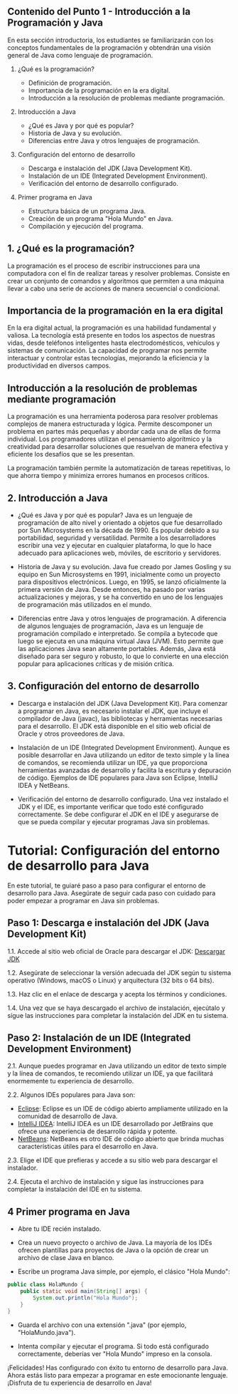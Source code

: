## Contenido del Punto 1 - Introducción a la Programación y Java

En esta sección introductoria, los estudiantes se familiarizarán con los conceptos fundamentales de la programación y obtendrán una visión general de Java como lenguaje de programación.

1. ¿Qué es la programación?
   - Definición de programación.
   - Importancia de la programación en la era digital.
   - Introducción a la resolución de problemas mediante programación.

2. Introducción a Java
   - ¿Qué es Java y por qué es popular?
   - Historia de Java y su evolución.
   - Diferencias entre Java y otros lenguajes de programación.

3. Configuración del entorno de desarrollo
   - Descarga e instalación del JDK (Java Development Kit).
   - Instalación de un IDE (Integrated Development Environment).
   - Verificación del entorno de desarrollo configurado.

4. Primer programa en Java
   - Estructura básica de un programa Java.
   - Creación de un programa "Hola Mundo" en Java.
   - Compilación y ejecución del programa.

## 1. ¿Qué es la programación?

La programación es el proceso de escribir instrucciones para una computadora con el fin de realizar tareas y resolver problemas. Consiste en crear un conjunto de comandos y algoritmos que permiten a una máquina llevar a cabo una serie de acciones de manera secuencial o condicional.

## Importancia de la programación en la era digital

En la era digital actual, la programación es una habilidad fundamental y valiosa. La tecnología está presente en todos los aspectos de nuestras vidas, desde teléfonos inteligentes hasta electrodomésticos, vehículos y sistemas de comunicación. La capacidad de programar nos permite interactuar y controlar estas tecnologías, mejorando la eficiencia y la productividad en diversos campos.

## Introducción a la resolución de problemas mediante programación

La programación es una herramienta poderosa para resolver problemas complejos de manera estructurada y lógica. Permite descomponer un problema en partes más pequeñas y abordar cada una de ellas de forma individual. Los programadores utilizan el pensamiento algorítmico y la creatividad para desarrollar soluciones que resuelvan de manera efectiva y eficiente los desafíos que se les presentan.

La programación también permite la automatización de tareas repetitivas, lo que ahorra tiempo y minimiza errores humanos en procesos críticos.

## 2. Introducción a Java

- ¿Qué es Java y por qué es popular?
  Java es un lenguaje de programación de alto nivel y orientado a objetos que fue desarrollado por Sun Microsystems en la década de 1990. Es popular debido a su portabilidad, seguridad y versatilidad. Permite a los desarrolladores escribir una vez y ejecutar en cualquier plataforma, lo que lo hace adecuado para aplicaciones web, móviles, de escritorio y servidores.

- Historia de Java y su evolución.
  Java fue creado por James Gosling y su equipo en Sun Microsystems en 1991, inicialmente como un proyecto para dispositivos electrónicos. Luego, en 1995, se lanzó oficialmente la primera versión de Java. Desde entonces, ha pasado por varias actualizaciones y mejoras, y se ha convertido en uno de los lenguajes de programación más utilizados en el mundo.

- Diferencias entre Java y otros lenguajes de programación.
  A diferencia de algunos lenguajes de programación, Java es un lenguaje de programación compilado e interpretado. Se compila a bytecode que luego se ejecuta en una máquina virtual Java (JVM). Esto permite que las aplicaciones Java sean altamente portables. Además, Java está diseñado para ser seguro y robusto, lo que lo convierte en una elección popular para aplicaciones críticas y de misión crítica.

## 3. Configuración del entorno de desarrollo

- Descarga e instalación del JDK (Java Development Kit).
  Para comenzar a programar en Java, es necesario instalar el JDK, que incluye el compilador de Java (javac), las bibliotecas y herramientas necesarias para el desarrollo. El JDK está disponible en el sitio web oficial de Oracle y otros proveedores de Java.

- Instalación de un IDE (Integrated Development Environment).
  Aunque es posible desarrollar en Java utilizando un editor de texto simple y la línea de comandos, se recomienda utilizar un IDE, ya que proporciona herramientas avanzadas de desarrollo y facilita la escritura y depuración de código. Ejemplos de IDE populares para Java son Eclipse, IntelliJ IDEA y NetBeans.

- Verificación del entorno de desarrollo configurado.
  Una vez instalado el JDK y el IDE, es importante verificar que todo esté configurado correctamente. Se debe configurar el JDK en el IDE y asegurarse de que se pueda compilar y ejecutar programas Java sin problemas.

# Tutorial: Configuración del entorno de desarrollo para Java

En este tutorial, te guiaré paso a paso para configurar el entorno de desarrollo para Java. Asegúrate de seguir cada paso con cuidado para poder empezar a programar en Java sin problemas.

## Paso 1: Descarga e instalación del JDK (Java Development Kit)

1.1. Accede al sitio web oficial de Oracle para descargar el JDK: [Descargar JDK](https://www.oracle.com/java/technologies/javase-jdk16-downloads.html)

1.2. Asegúrate de seleccionar la versión adecuada del JDK según tu sistema operativo (Windows, macOS o Linux) y arquitectura (32 bits o 64 bits).

1.3. Haz clic en el enlace de descarga y acepta los términos y condiciones.

1.4. Una vez que se haya descargado el archivo de instalación, ejecútalo y sigue las instrucciones para completar la instalación del JDK en tu sistema.

## Paso 2: Instalación de un IDE (Integrated Development Environment)

2.1. Aunque puedes programar en Java utilizando un editor de texto simple y la línea de comandos, te recomiendo utilizar un IDE, ya que facilitará enormemente tu experiencia de desarrollo.

2.2. Algunos IDEs populares para Java son:
   - [Eclipse](https://www.eclipse.org/downloads/): Eclipse es un IDE de código abierto ampliamente utilizado en la comunidad de desarrollo de Java.
   - [IntelliJ IDEA](https://www.jetbrains.com/idea/): IntelliJ IDEA es un IDE desarrollado por JetBrains que ofrece una experiencia de desarrollo rápida y potente.
   - [NetBeans](https://netbeans.apache.org/): NetBeans es otro IDE de código abierto que brinda muchas características útiles para el desarrollo en Java.

2.3. Elige el IDE que prefieras y accede a su sitio web para descargar el instalador.

2.4. Ejecuta el archivo de instalación y sigue las instrucciones para completar la instalación del IDE en tu sistema.

## 4 Primer programa en Java

- Abre tu IDE recién instalado.

- Crea un nuevo proyecto o archivo de Java. La mayoría de los IDEs ofrecen plantillas para proyectos de Java o la opción de crear un archivo de clase Java en blanco.

- Escribe un programa Java simple, por ejemplo, el clásico "Hola Mundo":

```java
public class HolaMundo {
    public static void main(String[] args) {
        System.out.println("Hola Mundo");
    }
}
```

- Guarda el archivo con una extensión ".java" (por ejemplo, "HolaMundo.java").

- Intenta compilar y ejecutar el programa. Si todo está configurado correctamente, deberías ver "Hola Mundo" impreso en la consola.

¡Felicidades! Has configurado con éxito tu entorno de desarrollo para Java. Ahora estás listo para empezar a programar en este emocionante lenguaje. ¡Disfruta de tu experiencia de desarrollo en Java!
